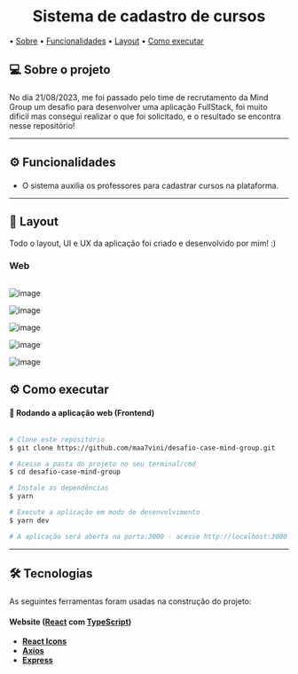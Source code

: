 <h1 align="center">Sistema de cadastro de cursos</h1>

<p>
  • <a href="#-sobre-o-projeto">Sobre</a>
  • <a href="#-funcionalidades">Funcionalidades</a>
  • <a href="#-layout">Layout</a>
  • <a href="#-como-executar-o-projeto">Como executar</a> 
</p>

## 💻 Sobre o projeto<p id="-sobre-o-projeto"></p>

No dia 21/08/2023, me foi passado pelo time de recrutamento da Mind Group um desafio para desenvolver uma aplicação FullStack, foi muito dificil mas consegui realizar o que foi solicitado, e o resultado se encontra nesse repositório!

---

## ⚙️ Funcionalidades<p id="-funcionalidades"></p>

- O sistema auxilia os professores para cadastrar cursos na plataforma.
  
---

## 🎨 Layout

Todo o layout, UI e UX da aplicação foi criado e desenvolvido por mim! :)


### Web

<p style="display: flex; align-items: flex-start; justify-content: center;">

![image](![image](https://github.com/maa7vini/desafio-case-mind-group/blob/main/src/assets/Tela-login.jpg))

![image](![image](https://github.com/maa7vini/desafio-case-mind-group/blob/main/src/assets/Tela-cadastro.jpg))

![image](![image](https://github.com/maa7vini/desafio-case-mind-group/blob/main/src/assets/Tela-home.jpg))

![image](![image](https://github.com/maa7vini/desafio-case-mind-group/blob/main/src/assets/Tela-curso-info.jpg))

![image](![image](https://github.com/maa7vini/desafio-case-mind-group/blob/main/src/assets/Tela-dashboard.jpg))

</p>


## ⚙ Como executar<p id="-como-executar-o-projeto"></p>

#### 🧭 Rodando a aplicação web (Frontend)

```bash

# Clone este repositório
$ git clone https://github.com/maa7vini/desafio-case-mind-group.git

# Acesse a pasta do projeto no seu terminal/cmd
$ cd desafio-case-mind-group

# Instale as dependências
$ yarn

# Execute a aplicação em modo de desenvolvimento
$ yarn dev 

# A aplicação será aberta na porta:3000 - acesse http://localhost:3000

```

---

## 🛠 Tecnologias<p id="-tecnologias"></p>

As seguintes ferramentas foram usadas na construção do projeto:

#### **Website**  ([React](https://reactjs.org/) com [TypeScript](https://www.typescriptlang.org/))

-   **[React Icons](https://react-icons.github.io/react-icons/)**
-   **[Axios](https://github.com/axios/axios)**
-   **[Express](https://expressjs.com/pt-br/)**


